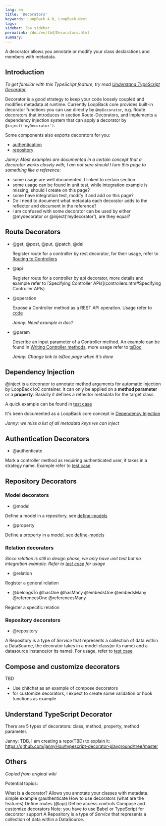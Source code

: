 ```yaml
---
lang: en
title: 'Decorators'
keywords: LoopBack 4.0, LoopBack-Next
tags:
sidebar: lb4_sidebar
permalink: /doc/en/lb4/Decorators.html
summary:
---
```


A decorator allows you annotate or modify your class declarations and members with metadata.

## Introduction

*To get familiar with this TypeScript feature, try read [Understand TypeScript Decorator](#understand-typescript-decorator)*

Decorator is a good strategy to keep your code loosely coupled and modifies metadata at runtime. Currently LoopBack core provides built-in decorator functions you can use directly by `@myDecorator`, e.g. Route decorators that introduces in section Route-Decorators, and implements a dependency injection system that can apply a decorator by `@inject('myDecorator')`. 

Some components also exports decorators for you:
- [authentication](#authentication-decorators)
- [repository](#repository-decorators)

*Janny: Most examples are documented in a certain concept that a decorator works closely with, I am not sure should I turn this page to something like a reference:*

- some usage are well documented, I linked to certain section
- some usage can be found in unit test, while integration example is missing, should I create on this page?
- some have integration test, modify it and add on this page?
- Do I need to document what metadata each decorator adds to the reflector and document in the reference?
- I am confused with some decorator can be used by either @mydecorator or @inject(‘mydecorator’), are they equal? 

## Route Decorators
- @get, @post, @put, @patch, @del

  Register route for a controller by rest decorator, for their usage, refer to [Routing to Controllers](controller.htm#Routing-to-Controllers)

- @api

  Register route for a controller by api decorator, more details and example refer to [Specifying Controller APIs](controllers.htm#Specifying Controller APIs)

- @operation

  Expose a Controller method as a REST API operation. Usage refer to [code](https://github.com/strongloop/loopback-next/blob/debe221ee7eb07b6d6962416b79592c8f13d1e91/packages/core/src/router/metadata.ts#L230-L234)

  *Janny: Need example in doc?*

- @param

  Describe an input parameter of a Controller method. An example can be found in [Writing Controller methods](controller.htm#Writing-Controller-methods), more usage refer to [tsDoc](https://github.com/strongloop/loopback-next/blob/debe221ee7eb07b6d6962416b79592c8f13d1e91/packages/core/src/router/metadata.ts#L252-L272)

  *Janny: Change link to tsDoc page when it's done*
  
## Dependency Injection

@inject is a decorator to annotate method arguments for automatic injection by LoopBack IoC container. It can only be applied on a **method parameter** or a **property**. Basiclly it defines a reflector metadata for the target class.

A quick example can be found in [test case](https://github.com/strongloop/loopback-next/blob/9769e85306a8a866d71f133b1d0c013dde0d43c2/packages/context/test/unit/inject.test.ts#L21-L28)

It's been documented as a LoopBack core concept in [Dependency Injection](Dependency-Injection.htm)

*Janny: we miss a list of all metadata keys we can inject*

## Authentication Decorators

- @authenticate

Mark a controller method as requiring authenticated user, it takes in a strategy name. Example refer to [test case](https://github.com/strongloop/loopback-next/blob/9769e85306a8a866d71f133b1d0c013dde0d43c2/packages/authentication/test/acceptance/basic-auth.ts#L104)

## Repository Decorators

### Model decorators

- @model

Define a model in a repository, see [define-models](http://loopback.io/doc/en/lb4/Repositories.html#define-models)

- @property

Define a property in a model, see [define-models](http://loopback.io/doc/en/lb4/Repositories.html#define-models)

### Relation decorators

*Since relation is still in design phase, we only have unit test but no integration example. Refer to [test case](https://github.com/strongloop/loopback-next/blob/9769e85306a8a866d71f133b1d0c013dde0d43c2/packages/repository/src/decorators/relation.ts) for usage*

- @relation

Register a general relation

- @belongsTo @hasOne @hasMany @embedsOne @embedsMany @referencesOne @referencesMany

Register a specific relation

### Repository decorators

- @repository

A Repository is a type of _Service_ that represents a collection of data within a DataSource, the decorator takes in a model class(or its name) and a datasource instance(or its name). For usage, refer to [test case](https://github.com/strongloop/loopback-next/blob/9769e85306a8a866d71f133b1d0c013dde0d43c2/packages/repository/test/unit/decorator/repository.ts#L90)

## Compose and customize decorators

TBD 

- Use chitchat as an example of compose decorators
- for customize decorators, I expect to create some validation or hook functions as example

## Understand TypeScript Decorator

There are 5 types of decorators: class, method, property, method parameter. 

Janny: TDB, I am creating a repo(TBD) to explain it: https://github.com/jannyHou/typescript-decorator-playground/tree/master


## Others

*Copied from original wiki*

Potential topics:

What is a decorator? Allows you annotate your classes with metadata.
simple example @authenticate
How to use decorators (what are the features)
Define routes (@api)
Define access controls
Compose and customize decorators
Note: you have to use Babel or TypeScript for decorator support
A Repository is a type of _Service_ that represents a collection of data within a DataSource.